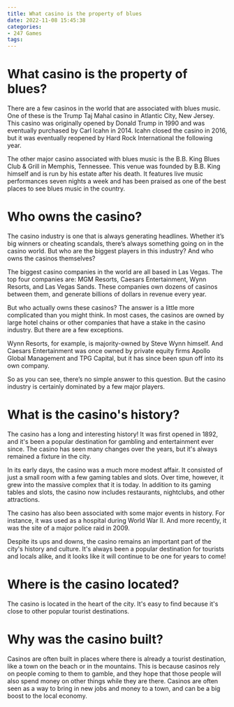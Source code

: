 ```yaml
---
title: What casino is the property of blues
date: 2022-11-08 15:45:38
categories:
- 247 Games
tags:
---
```



#  What casino is the property of blues?

There are a few casinos in the world that are associated with blues music. One of these is the Trump Taj Mahal casino in Atlantic City, New Jersey. This casino was originally opened by Donald Trump in 1990 and was eventually purchased by Carl Icahn in 2014. Icahn closed the casino in 2016, but it was eventually reopened by Hard Rock International the following year.

The other major casino associated with blues music is the B.B. King Blues Club & Grill in Memphis, Tennessee. This venue was founded by B.B. King himself and is run by his estate after his death. It features live music performances seven nights a week and has been praised as one of the best places to see blues music in the country.

#  Who owns the casino?

The casino industry is one that is always generating headlines. Whether it’s big winners or cheating scandals, there’s always something going on in the casino world. But who are the biggest players in this industry? And who owns the casinos themselves?

The biggest casino companies in the world are all based in Las Vegas. The top four companies are: MGM Resorts, Caesars Entertainment, Wynn Resorts, and Las Vegas Sands. These companies own dozens of casinos between them, and generate billions of dollars in revenue every year.

But who actually owns these casinos? The answer is a little more complicated than you might think. In most cases, the casinos are owned by large hotel chains or other companies that have a stake in the casino industry. But there are a few exceptions.

Wynn Resorts, for example, is majority-owned by Steve Wynn himself. And Caesars Entertainment was once owned by private equity firms Apollo Global Management and TPG Capital, but it has since been spun off into its own company.

So as you can see, there’s no simple answer to this question. But the casino industry is certainly dominated by a few major players.

#  What is the casino's history?

The casino has a long and interesting history! It was first opened in 1892, and it's been a popular destination for gambling and entertainment ever since. The casino has seen many changes over the years, but it's always remained a fixture in the city.

In its early days, the casino was a much more modest affair. It consisted of just a small room with a few gaming tables and slots. Over time, however, it grew into the massive complex that it is today. In addition to its gaming tables and slots, the casino now includes restaurants, nightclubs, and other attractions.

The casino has also been associated with some major events in history. For instance, it was used as a hospital during World War II. And more recently, it was the site of a major police raid in 2009.

Despite its ups and downs, the casino remains an important part of the city's history and culture. It's always been a popular destination for tourists and locals alike, and it looks like it will continue to be one for years to come!

#  Where is the casino located?

The casino is located in the heart of the city. It's easy to find because it's close to other popular tourist destinations.

#  Why was the casino built?

Casinos are often built in places where there is already a tourist destination, like a town on the beach or in the mountains. This is because casinos rely on people coming to them to gamble, and they hope that those people will also spend money on other things while they are there. Casinos are often seen as a way to bring in new jobs and money to a town, and can be a big boost to the local economy.